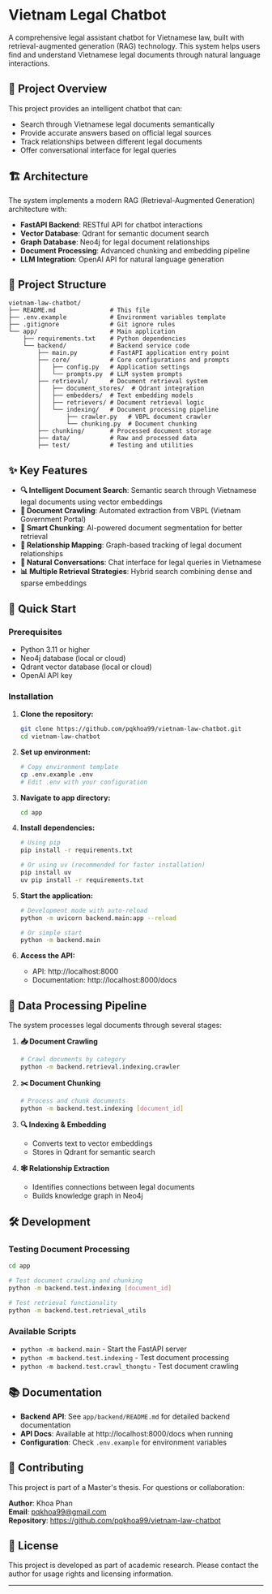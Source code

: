 # Vietnam Legal Chatbot

A comprehensive legal assistant chatbot for Vietnamese law, built with retrieval-augmented generation (RAG) technology. This system helps users find and understand Vietnamese legal documents through natural language interactions.

## 🎯 Project Overview

This project provides an intelligent chatbot that can:
- Search through Vietnamese legal documents semantically
- Provide accurate answers based on official legal sources
- Track relationships between different legal documents
- Offer conversational interface for legal queries

## 🏗️ Architecture

The system implements a modern RAG (Retrieval-Augmented Generation) architecture with:

- **FastAPI Backend**: RESTful API for chatbot interactions
- **Vector Database**: Qdrant for semantic document search
- **Graph Database**: Neo4j for legal document relationships
- **Document Processing**: Advanced chunking and embedding pipeline
- **LLM Integration**: OpenAI API for natural language generation

## 📁 Project Structure

```
vietnam-law-chatbot/
├── README.md               # This file
├── .env.example            # Environment variables template
├── .gitignore              # Git ignore rules
└── app/                    # Main application
    ├── requirements.txt    # Python dependencies
    └── backend/            # Backend service code
        ├── main.py         # FastAPI application entry point
        ├── core/           # Core configurations and prompts
        │   ├── config.py   # Application settings
        │   └── prompts.py  # LLM system prompts
        ├── retrieval/      # Document retrieval system
        │   ├── document_stores/  # Qdrant integration
        │   ├── embedders/  # Text embedding models
        │   ├── retrievers/ # Document retrieval logic
        │   └── indexing/   # Document processing pipeline
        │       ├── crawler.py   # VBPL document crawler
        │       └── chunking.py  # Document chunking
        ├── chunking/       # Processed document storage
        ├── data/           # Raw and processed data
        ├── test/           # Testing and utilities
```

## ✨ Key Features

- **🔍 Intelligent Document Search**: Semantic search through Vietnamese legal documents using vector embeddings
- **📄 Document Crawling**: Automated extraction from VBPL (Vietnam Government Portal)
- **🧠 Smart Chunking**: AI-powered document segmentation for better retrieval
- **🔗 Relationship Mapping**: Graph-based tracking of legal document relationships
- **💬 Natural Conversations**: Chat interface for legal queries in Vietnamese
- **📊 Multiple Retrieval Strategies**: Hybrid search combining dense and sparse embeddings

## 🚀 Quick Start

### Prerequisites

- Python 3.11 or higher
- Neo4j database (local or cloud)
- Qdrant vector database (local or cloud)
- OpenAI API key

### Installation

1. **Clone the repository:**
   ```bash
   git clone https://github.com/pqkhoa99/vietnam-law-chatbot.git
   cd vietnam-law-chatbot
   ```

2. **Set up environment:**
   ```bash
   # Copy environment template
   cp .env.example .env
   # Edit .env with your configuration
   ```

3. **Navigate to app directory:**
   ```bash
   cd app
   ```

4. **Install dependencies:**
   ```bash
   # Using pip
   pip install -r requirements.txt
   
   # Or using uv (recommended for faster installation)
   pip install uv
   uv pip install -r requirements.txt
   ```

5. **Start the application:**
   ```bash
   # Development mode with auto-reload
   python -m uvicorn backend.main:app --reload
   
   # Or simple start
   python -m backend.main
   ```

6. **Access the API:**
   - API: http://localhost:8000
   - Documentation: http://localhost:8000/docs

## 🔄 Data Processing Pipeline

The system processes legal documents through several stages:

1. **📥 Document Crawling**
   ```bash
   # Crawl documents by category
   python -m backend.retrieval.indexing.crawler
   ```

2. **✂️ Document Chunking**
   ```bash
   # Process and chunk documents
   python -m backend.test.indexing [document_id]
   ```

3. **🔍 Indexing & Embedding**
   - Converts text to vector embeddings
   - Stores in Qdrant for semantic search

4. **🕸️ Relationship Extraction**
   - Identifies connections between legal documents
   - Builds knowledge graph in Neo4j

## 🛠️ Development

### Testing Document Processing

```bash
cd app

# Test document crawling and chunking
python -m backend.test.indexing [document_id]

# Test retrieval functionality
python -m backend.test.retrieval_utils
```

### Available Scripts

- `python -m backend.main` - Start the FastAPI server
- `python -m backend.test.indexing` - Test document processing
- `python -m backend.test.crawl_thongtu` - Test document crawling

## 📚 Documentation

- **Backend API**: See `app/backend/README.md` for detailed backend documentation
- **API Docs**: Available at http://localhost:8000/docs when running
- **Configuration**: Check `.env.example` for environment variables

## 🤝 Contributing

This project is part of a Master's thesis. For questions or collaboration:

**Author**: Khoa Phan  
**Email**: pqkhoa99@gmail.com  
**Repository**: https://github.com/pqkhoa99/vietnam-law-chatbot

## 📄 License

This project is developed as part of academic research. Please contact the author for usage rights and licensing information.

---